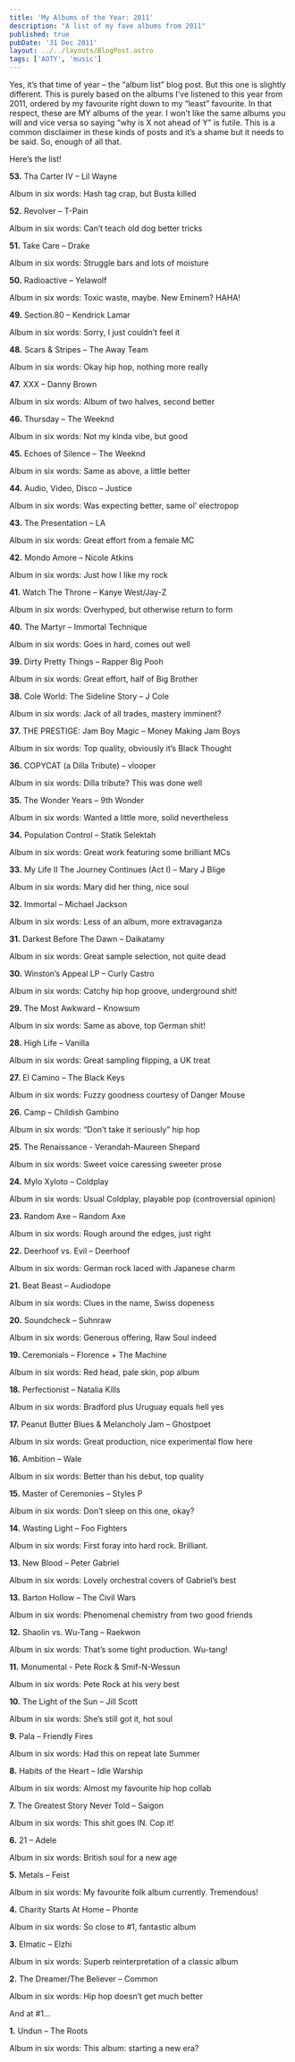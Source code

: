 ```yaml
---
title: 'My Albums of the Year: 2011'
description: "A list of my fave albums from 2011"
published: true
pubDate: '31 Dec 2011'
layout: ../../layouts/BlogPost.astro
tags: ['AOTY', 'music']
---
```


Yes, it’s that time of year – the “album list” blog post. But this one is slightly different. This is purely based on the albums I’ve listened to this year from 2011, ordered by my favourite right down to my “least” favourite. In that respect, these are MY albums of the year. I won’t like the same albums you will and vice versa so saying “why is X not ahead of Y” is futile. This is a common disclaimer in these kinds of posts and it’s a shame but it needs to be said. So, enough of all that.

Here’s the list!

**53.** Tha Carter IV – Lil Wayne

Album in six words:  Hash tag crap, but Busta killed

**52.** Revolver – T-Pain

Album in six words: Can’t teach old dog better tricks

**51.** Take Care – Drake

Album in six words: Struggle bars and lots of moisture

**50.** Radioactive – Yelawolf

Album in six words: Toxic waste, maybe. New Eminem? HAHA!

**49.** Section.80 – Kendrick Lamar

Album in six words: Sorry, I just couldn’t feel it

**48.** Scars & Stripes – The Away Team

Album in six words: Okay hip hop, nothing more really

**47.** XXX – Danny Brown

Album in six words: Album of two halves, second better

**46.** Thursday – The Weeknd

Album in six words: Not my kinda vibe, but good

**45.** Echoes of Silence – The Weeknd

Album in six words: Same as above, a little better

**44.** Audio, Video, Disco – Justice

Album in six words: Was expecting better, same ol’ electropop

**43.** The Presentation – LA

Album in six words: Great effort from a female MC

**42.** Mondo Amore – Nicole Atkins

Album in six words: Just how I like my rock

**41.** Watch The Throne – Kanye West/Jay-Z

Album in six words: Overhyped, but otherwise return to form

**40.** The Martyr – Immortal Technique

Album in six words: Goes in hard, comes out well

**39.** Dirty Pretty Things – Rapper Big Pooh

Album in six words: Great effort, half of Big Brother

**38.** Cole World: The Sideline Story – J Cole

Album in six words:  Jack of all trades, mastery imminent?

**37.** THE PRESTIGE: Jam Boy Magic – Money Making Jam Boys

Album in six words: Top quality, obviously it’s Black Thought

**36.** COPYCAT (a Dilla Tribute) – vlooper

Album in six words: Dilla tribute? This was done well

**35.** The Wonder Years – 9th Wonder

Album in six words: Wanted a little more, solid nevertheless

**34.** Population Control – Statik Selektah

Album in six words:  Great work featuring some brilliant MCs

**33.** My Life II The Journey Continues (Act I) – Mary J Blige

Album in six words: Mary did her thing, nice soul

**32.** Immortal – Michael Jackson

Album in six words: Less of an album, more extravaganza

**31.** Darkest Before The Dawn – Daikatamy

Album in six words: Great sample selection, not quite dead

**30.** Winston’s Appeal LP – Curly Castro

Album in six words: Catchy hip hop groove, underground shit!

**29.** The Most Awkward – Knowsum

Album in six words: Same as above, top German shit!

**28.** High Life – Vanilla

Album in six words: Great sampling flipping, a UK treat

**27.** El Camino – The Black Keys

Album in six words: Fuzzy goodness courtesy of Danger Mouse

**26.** Camp – Childish Gambino

Album in six words: “Don’t take it seriously” hip hop

**25.** The Renaissance - Verandah-Maureen Shepard

Album in six words: Sweet voice caressing sweeter prose

**24.** Mylo Xyloto – Coldplay

Album in six words: Usual Coldplay, playable pop (controversial opinion)

**23.** Random Axe – Random Axe

Album in six words: Rough around the edges, just right

**22.** Deerhoof vs. Evil – Deerhoof

Album in six words: German rock laced with Japanese charm

**21.** Beat Beast – Audiodope

Album in six words: Clues in the name, Swiss dopeness

**20.** Soundcheck – Suhnraw

Album in six words: Generous offering, Raw Soul indeed

**19.** Ceremonials – Florence + The Machine

Album in six words: Red head, pale skin, pop album

**18.** Perfectionist – Natalia Kills

Album in six words: Bradford plus Uruguay equals hell yes

**17.** Peanut Butter Blues & Melancholy Jam – Ghostpoet

Album in six words: Great production, nice experimental flow here

**16.** Ambition – Wale

Album in six words: Better than his debut, top quality

**15.** Master of Ceremonies – Styles P

Album in six words: Don’t sleep on this one, okay?

**14.** Wasting Light – Foo Fighters

Album in six words: First foray into hard rock. Brilliant.

**13.** New Blood – Peter Gabriel

Album in six words: Lovely orchestral covers of Gabriel’s best

**13.** Barton Hollow – The Civil Wars

Album in six words: Phenomenal chemistry from two good friends

**12.** Shaolin vs. Wu-Tang – Raekwon

Album in six words: That’s some tight production. Wu-tang!

**11.** Monumental - Pete Rock & Smif-N-Wessun

Album in six words: Pete Rock at his very best

**10.** The Light of the Sun – Jill Scott

Album in six words: She’s still got it, hot soul

**9.** Pala – Friendly Fires

Album in six words: Had this on repeat late Summer

**8.** Habits of the Heart – Idle Warship

Album in six words: Almost my favourite hip hop collab

**7.** The Greatest Story Never Told – Saigon

Album in six words: This shit goes IN. Cop it!

**6.** 21 – Adele

Album in six words: British soul for a new age

**5.** Metals – Feist

Album in six words: My favourite folk album currently. Tremendous!

**4.** Charity Starts At Home – Phonte

Album in six words: So close to #1, fantastic album

**3.** Elmatic – Elzhi

Album in six words: Superb reinterpretation of a classic album

**2.** The Dreamer/The Believer – Common

Album in six words: Hip hop doesn’t get much better

And at #1…

**1.** Undun – The Roots

Album in six words: This album: starting a new era?
